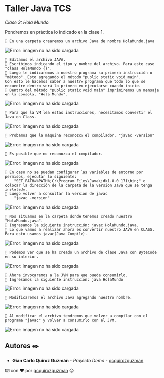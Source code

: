 # Taller Java TCS

_Clase 3: Hola Mundo._

Pondremos en práctica lo indicado en la clase 1. 

```
📢 En una carpeta crearemos un archivo Java de nombre HolaMundo.java
```

![Error: imagen no ha sido cargada](https://github.com/gcquirozguzman/java-tcs-202001/blob/Clase-03/imagenes/pagina_3_1.png)

```
📢 Editamos el archivo JAVA.
📢 Escribimos indicando el tipo y nombre del archivo. Para este caso "class HolaMundo {}". 
📢 Luego le indicaremos a nuestro programa su primera instrucción o "método". Esto agregando el método "public static void main".
Con esto le hacemos saber a nuestro programa que todo lo que se encuentre dentro será lo primero en ejecutarse cuando inicie.
📢 Dentro del método "public static void main" imprimiremos un mensaje en la consola, "Hola Mundo". 
```

![Error: imagen no ha sido cargada](https://github.com/gcquirozguzman/java-tcs-202001/blob/Clase-03/imagenes/pagina_3_2.png)

```
📢 Para que la VM lea estas instrucciones, necesitamos convertir el Java en Class.
```

![Error: imagen no ha sido cargada](https://github.com/gcquirozguzman/java-tcs-202001/blob/Clase-03/imagenes/pagina_3_3.png)

```
📢 Probamos que la máquina reconozca el compilador. "javac -version"
```

![Error: imagen no ha sido cargada](https://github.com/gcquirozguzman/java-tcs-202001/blob/Clase-03/imagenes/pagina_3_7.png)

```
📢 Es posible que no reconozca el compilador.
```

![Error: imagen no ha sido cargada](https://github.com/gcquirozguzman/java-tcs-202001/blob/Clase-03/imagenes/pagina_3_8.png)

```
📢 En caso no se puedan configurar las variables de entorno por permisos, ejecutar lo siguiente: 
    "SET PATH=%PATH%;C:\Program Files\Java\jdk1.8.0_171\bin;" o colocar la dirección de la carpeta de la version Java que se tenga instalado.
📢 Luego volver a consultar la version de javac
    "javac -version"
```

![Error: imagen no ha sido cargada](https://github.com/gcquirozguzman/java-tcs-202001/blob/Clase-03/imagenes/pagina_3_9.png)

```
📢 Nos situamos en la carpeta donde tenemos creado nuestro "HolaMundo.java".
📢 Ingresamos la siguiente instrucción: javac HolaMundo.java.
📢 Lo que vamos a realizar ahora es convertir nuestro JAVA en CLASS. Para esto usamos javac(Java Compile).
```

![Error: imagen no ha sido cargada](https://github.com/gcquirozguzman/java-tcs-202001/blob/Clase-03/imagenes/pagina_3_4.png)

```
📢 Podemos ver que se ha creado un archivo de clase Java con ByteCode en su interior.
```

![Error: imagen no ha sido cargada](https://github.com/gcquirozguzman/java-tcs-202001/blob/Clase-03/imagenes/pagina_3_5.png)

```
📢 Ahora invocaremos a la JVM para que pueda consumirlo.
📢 Ingresamos la siguiente instrucción: java HolaMundo
```

![Error: imagen no ha sido cargada](https://github.com/gcquirozguzman/java-tcs-202001/blob/Clase-03/imagenes/pagina_3_6.png)

```
📢 Modificaremos el archivo Java agregando nuestro nombre.
```

![Error: imagen no ha sido cargada](https://github.com/gcquirozguzman/java-tcs-202001/blob/Clase-03/imagenes/pagina_3_10.png)

```
📢 Al modificar el archivo tendremos que volver a compilar con el programa "javac" y volver a consumirlo con el JVM.
```

![Error: imagen no ha sido cargada](https://github.com/gcquirozguzman/java-tcs-202001/blob/Clase-03/imagenes/pagina_3_11.png)

## Autores ✒️

* **Gian Carlo Quiroz Guzmán** - *Proyecto Demo* - [gcquirozguzman](https://github.com/gcquirozguzman)



⌨️ con ❤️ por [gcquirozguzman](https://github.com/gcquirozguzman) 😊
